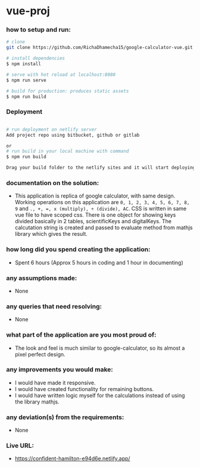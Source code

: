 # vue-proj

### how to setup and run:

```bash
# clone
git clone https://github.com/RichaDhamecha15/google-calculator-vue.git

# install dependencies
$ npm install

# serve with hot reload at localhost:8080
$ npm run serve

# build for production: produces static assets
$ npm run build

```

### Deployment

```bash

# run deployment on netlify server
Add project repo using bitbucket, github or gitlab

or
# run build in your local machine with command
$ npm run build

Drag your build folder to the netlify sites and it will start deploying

```

### documentation on the solution:

- This application is replica of google calculator, with same design. Working operations on this application are `0, 1, 2, 3, 4, 5, 6, 7, 8, 9` and `., +, =, x (multiply), ÷ (divide), AC`. CSS is written in same vue file to have scoped css. There is one object for showing keys divided basically in 2 tables, scientificKeys and digitalKeys. The calcutation string is created and passed to evaluate method from mathjs library which gives the result.

### how long did you spend creating the application:

- Spent 6 hours (Approx 5 hours in coding and 1 hour in documenting)

### any assumptions made:

- None

### any queries that need resolving:

- None

### what part of the application are you most proud of:

- The look and feel is much similar to google-calculator, so its almost a pixel perfect design.

### any improvements you would make:

- I would have made it responsive.
- I would have created functionality for remaining buttons.
- I would have written logic myself for the calculations instead of using the library mathjs.

### any deviation(s) from the requirements:

- None

### Live URL:

- https://confident-hamilton-e94d6e.netlify.app/
